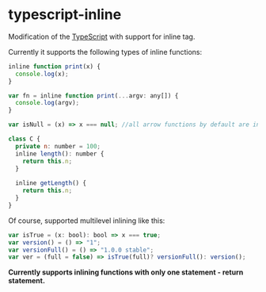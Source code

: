 typescript-inline
=================

Modification of the [TypeScript](http://typescript.codeplex.com/) with support for inline tag.

Currently it supports the following types of inline functions:

```javascript
inline function print(x) {
  console.log(x);
}

var fn = inline function print(...argv: any[]) {
  console.log(argv);
}

var isNull = (x) => x === null; //all arrow functions by default are inline

class C {
  private n: number = 100;
  inline length(): number {
    return this.n;
  }
  
  inline getLength() {
    return this.n;
  }
}
```

Of course, supported multilevel inlining like this:

```javascript
var isTrue = (x: bool): bool => x === true;
var version() = () => "1";
var versionFull() = () => "1.0.0 stable";
var ver = (full = false) => isTrue(full)? versionFull(): version();
```

__Currently supports inlining functions with only one statement - return statement.__
